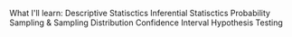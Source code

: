 What I'll learn:
Descriptive Statisctics
Inferential Statisctics
Probability
Sampling & Sampling Distribution
Confidence Interval
Hypothesis Testing

